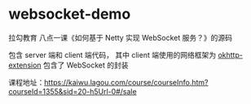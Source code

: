 # websocket-demo

拉勾教育 八点一课《如何基于 Netty 实现 WebSocket 服务？》的源码

包含 server 端和 client 端代码， 其中 client 端使用的网络框架为 [okhttp-extension](https://github.com/fengzhizi715/okhttp-extension) 包含了 WebSocket 的封装


课程地址：https://kaiwu.lagou.com/course/courseInfo.htm?courseId=1355&sid=20-h5Url-0#/sale